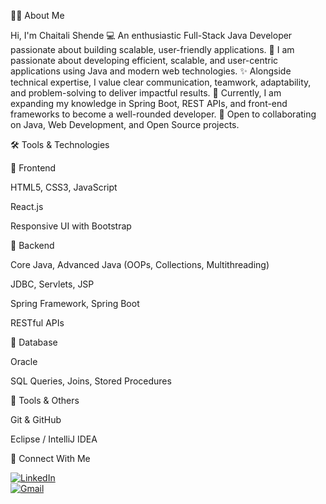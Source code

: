 👩‍💻 About Me

Hi, I'm Chaitali Shende 
💻 An enthusiastic Full-Stack Java Developer passionate about building scalable, user-friendly applications.
🚀 I am passionate about developing efficient, scalable, and user-centric applications using Java and modern web technologies.
✨ Alongside technical expertise, I value clear communication, teamwork, adaptability, and problem-solving to deliver impactful results.
🌱 Currently, I am expanding my knowledge in Spring Boot, REST APIs, and front-end frameworks to become a well-rounded developer.
🤝 Open to collaborating on Java, Web Development, and Open Source projects.


🛠️ Tools & Technologies

🔹 Frontend

HTML5, CSS3, JavaScript 

React.js 

Responsive UI with Bootstrap

🔹 Backend

Core Java, Advanced Java (OOPs, Collections, Multithreading)

JDBC, Servlets, JSP

Spring Framework, Spring Boot

RESTful APIs

🔹 Database

Oracle 

SQL Queries, Joins, Stored Procedures

🔹 Tools & Others

Git & GitHub

Eclipse / IntelliJ IDEA

🔗 Connect With Me  

[![LinkedIn](https://img.icons8.com/color/48/000000/linkedin.png)](www.linkedin.com/in/chaitali-shende-a28779256)  
[![Gmail](https://img.icons8.com/color/48/000000/gmail-new.png)](mailto:your-chaitaliishendde@gmail.com)  
